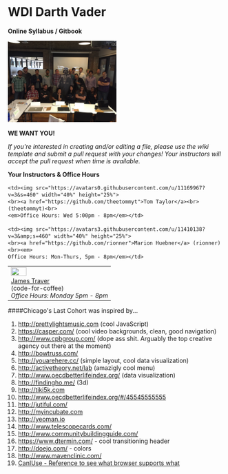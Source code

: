 # WDI Darth Vader
**Online Syllabus / Gitbook**

<img src="vader_group.jpg" style="width: 50%; height: 50%;" alt="WDI Vader">

**WE WANT YOU!**

*If you're interested in creating and/or editing a file, please use the wiki template and submit a pull request with your changes! Your instructors will accept the pull request when time is available.*

**Your Instructors & Office Hours**
<table>
  <tr>
    <td><img src="https://avatars2.githubusercontent.com/u/1757078?v=3&amp;s=460" width="40%" height="25%">
    <br><a href="https://github.com/code-for-coffee">James Traver</a> <br>(code-for-coffee)<br>
    <em>Office Hours: Monday 5pm - 8pm</em></td>

    <td><img src="https://avatars0.githubusercontent.com/u/11169967?v=3&s=460" width="40%" height="25%">
    <br><a href="https://github.com/theetommyt">Tom Taylor</a><br> (theetommyt)<br>
    <em>Office Hours: Wed 5:00pm - 8pm</em></td>

    <td><img src="https://avatars3.githubusercontent.com/u/11410138?v=3&amp;s=460" width="40%" height="25%">
    <br><a href="https://github.com/rionner">Marion Huebner</a> (rionner)<br><em>
    Office Hours: Mon-Thurs, 5pm - 8pm</em></td>
  </tr>
</table>

####Chicago's Last Cohort was inspired by...
1. http://prettylightsmusic.com (cool JavaScript)
2. https://casper.com/ (cool video backgrounds, clean, good navigation)
3. http://www.cpbgroup.com/ (dope ass shit. Arguably the top creative agency out there at the moment)
4. http://bowtruss.com/
5. http://youarehere.cc/ (simple layout, cool data visualization)
6. http://activetheory.net/lab (amazigly cool menu)
7. http://www.oecdbetterlifeindex.org/ (data visualization)
8. http://findingho.me/ (3d)
9. http://tiki5k.com
10. http://www.oecdbetterlifeindex.org/#/45545555555
11. http://jutiful.com/
12. http://myincubate.com
13. http://yeoman.io
14. http://www.telescopecards.com/
15. http://www.communitybuildingguide.com/
16. https://www.dtermin.com/ - cool transitioning header
17. http://doejo.com/ - colors
18. http://www.mavenclinic.com/
19. <a href="http://caniuse.com">CanIUse - Reference to see what browser supports what</a>
